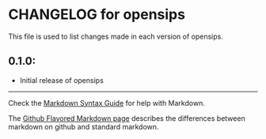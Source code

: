 # CHANGELOG for opensips

This file is used to list changes made in each version of opensips.

## 0.1.0:

* Initial release of opensips

- - -
Check the [Markdown Syntax Guide](http://daringfireball.net/projects/markdown/syntax) for help with Markdown.

The [Github Flavored Markdown page](http://github.github.com/github-flavored-markdown/) describes the differences between markdown on github and standard markdown.
